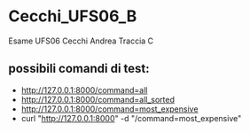 # Cecchi_UFS06_B
Esame UFS06 Cecchi Andrea Traccia C

## possibili comandi di test:

- http://127.0.0.1:8000/command=all
- http://127.0.0.1:8000/command=all_sorted
- http://127.0.0.1:8000/command=most_expensive
- curl "http://127.0.0.1:8000" -d "/command=most_expensive"
